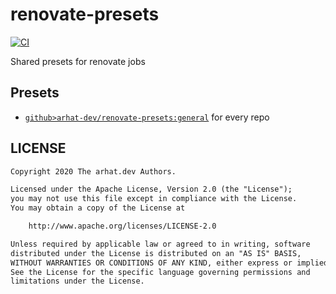 # renovate-presets

[![CI](https://github.com/arhat-dev/renovate-presets/workflows/CI/badge.svg)](https://github.com/arhat-dev/renovate-presets/actions?query=workflow%3ACI)

Shared presets for renovate jobs

## Presets

- [`github>arhat-dev/renovate-presets:general`](./general.json) for every repo

## LICENSE

```txt
Copyright 2020 The arhat.dev Authors.

Licensed under the Apache License, Version 2.0 (the "License");
you may not use this file except in compliance with the License.
You may obtain a copy of the License at

    http://www.apache.org/licenses/LICENSE-2.0

Unless required by applicable law or agreed to in writing, software
distributed under the License is distributed on an "AS IS" BASIS,
WITHOUT WARRANTIES OR CONDITIONS OF ANY KIND, either express or implied.
See the License for the specific language governing permissions and
limitations under the License.
```
